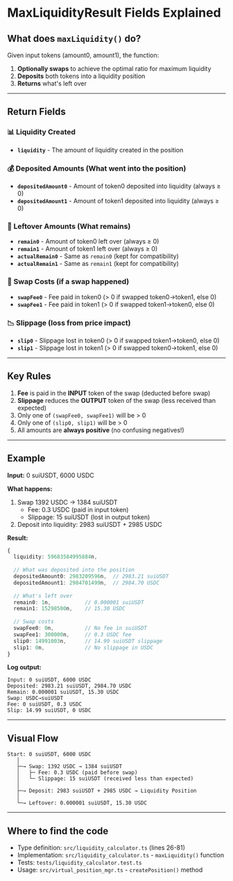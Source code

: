 # MaxLiquidityResult Fields Explained

## What does `maxLiquidity()` do?

Given input tokens (amount0, amount1), the function:
1. **Optionally swaps** to achieve the optimal ratio for maximum liquidity
2. **Deposits** both tokens into a liquidity position
3. **Returns** what's left over

---

## Return Fields

### 📊 Liquidity Created
- **`liquidity`** - The amount of liquidity created in the position

### 💰 Deposited Amounts (What went into the position)
- **`depositedAmount0`** - Amount of token0 deposited into liquidity (always ≥ 0)
- **`depositedAmount1`** - Amount of token1 deposited into liquidity (always ≥ 0)

### 🎁 Leftover Amounts (What remains)
- **`remain0`** - Amount of token0 left over (always ≥ 0)
- **`remain1`** - Amount of token1 left over (always ≥ 0)
- **`actualRemain0`** - Same as `remain0` (kept for compatibility)
- **`actualRemain1`** - Same as `remain1` (kept for compatibility)

### 💸 Swap Costs (if a swap happened)
- **`swapFee0`** - Fee paid in token0 (> 0 if swapped token0→token1, else 0)
- **`swapFee1`** - Fee paid in token1 (> 0 if swapped token1→token0, else 0)

### 📉 Slippage (loss from price impact)
- **`slip0`** - Slippage lost in token0 (> 0 if swapped token1→token0, else 0)
- **`slip1`** - Slippage lost in token1 (> 0 if swapped token0→token1, else 0)

---

## Key Rules

1. **Fee** is paid in the **INPUT** token of the swap (deducted before swap)
2. **Slippage** reduces the **OUTPUT** token of the swap (less received than expected)
3. Only one of `(swapFee0, swapFee1)` will be > 0
4. Only one of `(slip0, slip1)` will be > 0
5. All amounts are **always positive** (no confusing negatives!)

---

## Example

**Input:** 0 suiUSDT, 6000 USDC

**What happens:**
1. Swap 1392 USDC → 1384 suiUSDT
   - Fee: 0.3 USDC (paid in input token)
   - Slippage: 15 suiUSDT (lost in output token)
2. Deposit into liquidity: 2983 suiUSDT + 2985 USDC

**Result:**
```typescript
{
  liquidity: 59683584995884n,
  
  // What was deposited into the position
  depositedAmount0: 2983209596n,  // 2983.21 suiUSDT
  depositedAmount1: 2984701499n,  // 2984.70 USDC
  
  // What's left over
  remain0: 1n,           // 0.000001 suiUSDT
  remain1: 15298500n,    // 15.30 USDC
  
  // Swap costs
  swapFee0: 0n,          // No fee in suiUSDT
  swapFee1: 300000n,     // 0.3 USDC fee
  slip0: 14991003n,      // 14.99 suiUSDT slippage
  slip1: 0n,             // No slippage in USDC
}
```

**Log output:**
```
Input: 0 suiUSDT, 6000 USDC
Deposited: 2983.21 suiUSDT, 2984.70 USDC
Remain: 0.000001 suiUSDT, 15.30 USDC
Swap: USDC→suiUSDT
Fee: 0 suiUSDT, 0.3 USDC
Slip: 14.99 suiUSDT, 0 USDC
```

---

## Visual Flow

```
Start: 0 suiUSDT, 6000 USDC
   │
   ├─→ Swap: 1392 USDC → 1384 suiUSDT
   │   ├─ Fee: 0.3 USDC (paid before swap)
   │   └─ Slippage: 15 suiUSDT (received less than expected)
   │
   ├─→ Deposit: 2983 suiUSDT + 2985 USDC → Liquidity Position
   │
   └─→ Leftover: 0.000001 suiUSDT, 15.30 USDC
```

---

## Where to find the code

- Type definition: `src/liquidity_calculator.ts` (lines 26-81)
- Implementation: `src/liquidity_calculator.ts` - `maxLiquidity()` function
- Tests: `tests/liquidity_calculator.test.ts`
- Usage: `src/virtual_position_mgr.ts` - `createPosition()` method

